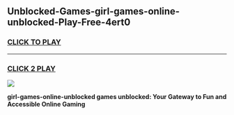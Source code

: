 
## Unblocked-Games-girl-games-online-unblocked-Play-Free-4ert0
<h3>
<a href="https://premium76.site?title=girl-games-online-unblocked&ref=10A">CLICK TO PLAY</a></h3>
<hr>

<h3>
<a href="https://premium76.site?title=girl-games-online-unblocked&ref=10A">CLICK 2 PLAY</a>
  
</h3>

<a href="https://premium76.site?title=girl-games-online-unblocked&ref=10A"><img src="https://clearcache.store/games.png"></a>


**girl-games-online-unblocked games unblocked: Your Gateway to Fun and Accessible Online Gaming**
